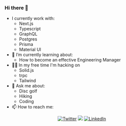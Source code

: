 ### Hi there 👋 

- I currently work with:
  - Next.js
  - Typescript
  - GraphQL
  - Postgres
  - Prisma
  - Material UI
- 🌱 I’m currently learning about:
  - How to become an effective Engineering Manager
- 👨‍💻 In my free time I'm hacking on
  - Solid.js
  - trpc
  - Tailwind
- 💬 Ask me about: 
  - Disc golf
  - Hiking
  - Coding
- 📫 How to reach me: 

<p align="center">
	<a href="https://twitter.com/dev_so_below"><img src="https://img.shields.io/badge/Twitter-1DA1F2?style=for-the-badge&logo=twitter&logoColor=white" alt="Twitter"></a>
	<a href="https://gitlab.com/jfay2"><img src="https://img.shields.io/badge/GitLab-330F63?style=for-the-badge&logo=gitlab&logoColor=white" akt="GitLab"></a>
	<a href="https://www.linkedin.com/in/johnkfay"><img src="https://img.shields.io/badge/LinkedIn-0077B5?style=for-the-badge&logo=linkedin&logoColor=white" alt="LinkedIn"></a>
</p>
